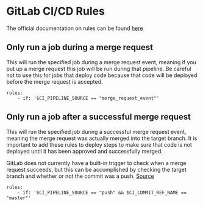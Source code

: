 # GitLab CI/CD Rules
The official documentation on rules can be found [here](https://docs.gitlab.com/ee/ci/yaml/#rules)

## Only run a job during a merge request
This will run the specified job during a merge request event, meaning if you put up a merge request this job will be run during that pipeline. Be careful not to use this for jobs that deploy code because that code will be deployed before the merge request is accepted.
```
rules:
    - if: '$CI_PIPELINE_SOURCE == "merge_request_event"'
```

## Only run a job after a successful merge request
This will run the specified job during a successful merge request event, meaning the merge request was actually merged into the target branch. It is important to add these rules to deploy steps to make sure that code is not deployed until it has been approved and successfully merged.

GitLab does not currently have a built-in trigger to check when a merge request succeeds, but this can be accomplished by checking the target branch and whether or not the commit was a push. [Source](https://stackoverflow.com/a/63893810)
```
rules:
    - if: '$CI_PIPELINE_SOURCE == "push" && $CI_COMMIT_REF_NAME == "master"'
```
